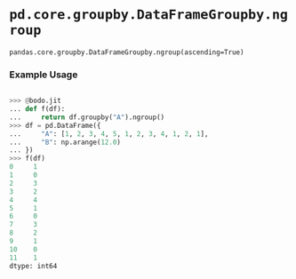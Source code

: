 # `pd.core.groupby.DataFrameGroupby.ngroup`

`pandas.core.groupby.DataFrameGroupby.ngroup(ascending=True)`


### Example Usage

```py

>>> @bodo.jit
... def f(df):
...     return df.groupby("A").ngroup()
>>> df = pd.DataFrame({
...     "A": [1, 2, 3, 4, 5, 1, 2, 3, 4, 1, 2, 1],
...     "B": np.arange(12.0)
... })
>>> f(df)
0     1
1     0
2     3
3     2
4     4
5     1
6     0
7     3
8     2
9     1
10    0
11    1
dtype: int64
```
  
